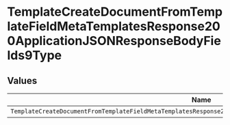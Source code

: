 # TemplateCreateDocumentFromTemplateFieldMetaTemplatesResponse200ApplicationJSONResponseBodyFields9Type


## Values

| Name                                                                                                            | Value                                                                                                           |
| --------------------------------------------------------------------------------------------------------------- | --------------------------------------------------------------------------------------------------------------- |
| `TemplateCreateDocumentFromTemplateFieldMetaTemplatesResponse200ApplicationJSONResponseBodyFields9TypeDropdown` | dropdown                                                                                                        |